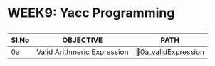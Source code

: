 # WEEK9: Yacc Programming

##

| Sl.No | OBJECTIVE                   | PATH                                                           |
| ----- | --------------------------- | -------------------------------------------------------------- |
| 0a    | Valid Arithmeric Expression | [📂0a_validExpression](./0a_validExpression/validExpression.y) |

